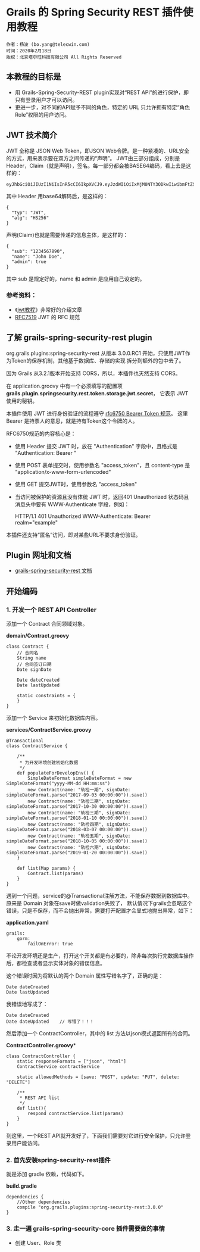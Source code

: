 # Grails 的 Spring Security REST 插件使用教程

    作者：杨波 (bo.yang@telecwin.com)
    时间：2020年2月18日
    版权：北京塔尔旺科技有限公司 All Rights Reserved

## 本教程的目标是
* 用 Grails-Spring-Security-REST plugin实现对“REST API”的进行保护，即只有登录用户才可以访问。
* 更进一步，对不同的API赋予不同的角色，特定的 URL 只允许拥有特定“角色Role”权限的用户访问。

## JWT 技术简介
JWT 全称是 JSON Web Token，即JSON Web令牌。是一种紧凑的、URL安全的方式，用来表示要在双方之间传递的“声明”。
JWT由三部分组成，分别是 Header，Claim（就是声明），签名。每一部分都会被BASE64编码，看上去是这样的：

    eyJhbGciOiJIUzI1NiIsInR5cCI6IkpXVCJ9.eyJzdWIiOiIxMjM0NTY3ODkwIiwibmFtZSI6IkpvaG4gRG9lIiwiYWRtaW4iOnRydWV9.TJVA95OrM7E2cBab30RMHrHDcEfxjoYZgeFONFh7HgQ

其中 Header 用base64解码后，是这样的：

    {
      "typ": "JWT",
      "alg": "HS256"
    }

声明(Claim)也就是需要传递的信息主体，是这样的：

    {
      "sub": "1234567890",
      "name": "John Doe",
      "admin": true
    }

其中 sub 是规定好的，name 和 admin 是应用自己设定的。


### 参考资料：
* 《[jwt教程](https://www.jianshu.com/p/bc8d48842eea)》非常好的介绍文章
* [RFC7519](https://tools.ietf.org/html/rfc7519) JWT 的 RFC 规范


## 了解 grails-spring-security-rest plugin

org.grails.plugins:spring-security-rest 从版本 3.0.0.RC1 开始，只使用JWT作为Token的保存机制，其他基于数据库、存储的实现
拆分到额外的包中去了。

因为 Grails 从3.2.1版本开始支持 CORS，所以，本插件也天然支持 CORS。

在 application.groovy 中有一个必须填写的配置项 **grails.plugin.springsecurity.rest.token.storage.jwt.secret**，
它表示 JWT 使用的秘钥。

本插件使用 JWT 进行身份验证的流程遵守 [rfc6750 Bearer Token 规范](https://tools.ietf.org/html/rfc6750)。
这里 Bearer 是持票人的意思，就是持有Token这个令牌的人。

RFC6750规范的内容核心是：
* 使用 Header 提交 JWT 时，放在 "Authentication" 字段中，且格式是 "Authentication: Bearer <JWT>"
* 使用 POST 表单提交时，使用参数名 "access_token"，且 content-type 是 "application/x-www-form-urlencoded"
* 使用 GET 提交JWT时，使用参数名 "access_token"
* 当访问被保护的资源且没有体统 JWT 时，返回401 Unauthorized 状态码且消息头中要有 WWW-Authenticate 字段，例如：


     HTTP/1.1 401 Unauthorized
     WWW-Authenticate: Bearer realm="example"

本插件还支持“匿名”访问，即对某些URL不要求身份验证。

## Plugin 网址和文档
* [grails-spring-security-rest 文档](https://alvarosanchez.github.io/grails-spring-security-rest/latest/docs/)

## 开始编码

### 1. 开发一个 REST API Controller

添加一个 Contract 合同领域对象。

**domain/Contract.groovy**

    class Contract {
        // 合同名
        String name
        // 合同签订日期
        Date signDate
    
        Date dateCreated
        Date lastUpdated
    
        static constraints = {
        }
    }
    
添加一个 Service 来初始化数据库内容。

**services/ContractService.groovy**

    @Transactional
    class ContractService {
    
        /**
         * 为开发环境创建初始化数据
         */
        def populateForDevelopEnv() {
            SimpleDateFormat simpleDateFormat = new SimpleDateFormat("yyyy-MM-dd HH:mm:ss")
            new Contract(name: "轨检一期", signDate: simpleDateFormat.parse("2017-09-03 00:00:00")).save()
            new Contract(name: "轨检二期", signDate: simpleDateFormat.parse("2017-10-30 00:00:00")).save()
            new Contract(name: "轨检三期", signDate: simpleDateFormat.parse("2018-01-10 00:00:00")).save()
            new Contract(name: "轨检四期", signDate: simpleDateFormat.parse("2018-03-07 00:00:00")).save()
            new Contract(name: "轨检五期", signDate: simpleDateFormat.parse("2018-10-05 00:00:00")).save()
            new Contract(name: "轨检六期", signDate: simpleDateFormat.parse("2019-01-20 00:00:00")).save()
        }
    
        def list(Map params) {
            Contract.list(params)
        }
    }

遇到一个问题，service的@Transactional注解方法，不能保存数据到数据库中。原来是 Domain 对象在save时做validation失败了，
默认情况下grails会忽略这个错误，只是不保存，而不会抛出异常，需要打开配置才会显式地抛出异常，如下：

**application.yaml**

    grails:
        gorm:
            failOnError: true

不论开发环境还是生产，打开这个开关都是有必要的，除非每次执行完数据库操作后，都检查或者显示实体对象的错误信息。

这个错误时因为将默认的两个 Domain 属性写错名字了，正确的是：

    Date dateCreated
    Date lastUpdated

我错误地写成了：

    Date dateCreated
    Date dateUpdated    // 写错了！！！

然后添加一个 ContractController，其中的 list 方法以json模式返回所有的合同。

**ContractController.groovy***

    class ContractController {
        static responseFormats = ["json", "html"]
        ContractService contractService
    
        static allowedMethods = [save: "POST", update: "PUT", delete: "DELETE"]
    
        /**
         * REST API list
         */
        def list(){
            respond contractService.list(params)
        }
    }

到这里，一个REST API就开发好了，下面我们需要对它进行安全保护，只允许登录用户能访问。

### 2. 首先安装spring-security-rest插件

就是添加 gradle 依赖，代码如下。

**build.gradle**

    dependencies {
        //Other dependencies
        compile "org.grails.plugins:spring-security-rest:3.0.0"
    }

### 3. 走一遍 grails-spring-security-core 插件需要做的事情
* 创建 User、Role 类
